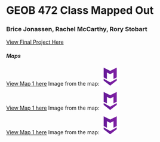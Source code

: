 # GEOB 472 Class Mapped Out
### Brice Jonassen, Rachel McCarthy, Rory Stobart

[View Final Project Here](https://bricewj.github.io/472FinalProject/index.html)

##### Maps

[View Map 1 here](https://bricewj.github.io/472FinalProject/index.html)
Image from the map:
![alt text](https://github.com/adam-p/markdown-here/raw/master/src/common/images/icon48.png "Logo Title Text 1")

[View Map 1 here](https://bricewj.github.io/472FinalProject/index.html)
Image from the map:
![alt text](https://github.com/adam-p/markdown-here/raw/master/src/common/images/icon48.png "Logo Title Text 1")

[View Map 1 here](https://bricewj.github.io/472FinalProject/index.html)
Image from the map:
![alt text](https://github.com/adam-p/markdown-here/raw/master/src/common/images/icon48.png "Logo Title Text 1")


